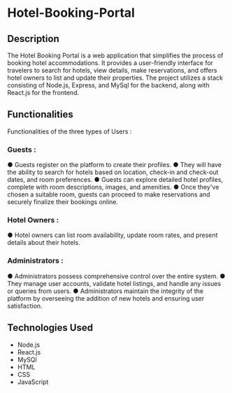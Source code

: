 # Hotel-Booking-Portal


## Description

The Hotel Booking Portal is a web application that simplifies the process of booking hotel accommodations. It provides a user-friendly interface for travelers to search for hotels, view details, make reservations, and offers hotel owners to list and update their properties. The project utilizes a stack consisting of Node.js, Express, and MySql for the backend, along with React.js for the frontend.

## Functionalities

 Functionalities of the three types of Users :
### Guests :
● Guests register on the platform to create their profiles.
● They will have the ability to search for hotels based on location, check-in and check-out dates,
and room preferences.
● Guests can explore detailed hotel profiles, complete with room descriptions, images, and
amenities.
● Once they've chosen a suitable room, guests can proceed to make reservations and securely
finalize their bookings online.
### Hotel Owners :
● Hotel owners can list room availability, update room rates, and present details about their hotels.
### Administrators :
● Administrators possess comprehensive control over the entire system.
● They manage user accounts, validate hotel listings, and handle any issues or queries from users.
● Administrators maintain the integrity of the platform by overseeing the addition of new hotels and
ensuring user satisfaction.

## Technologies Used

- Node.js
- React.js
- MySQl
- HTML
- CSS
- JavaScript


